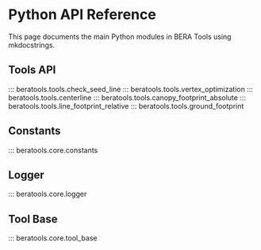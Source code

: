 # Python API Reference

This page documents the main Python modules in BERA Tools using mkdocstrings.

## Tools API

::: beratools.tools.check_seed_line
::: beratools.tools.vertex_optimization
::: beratools.tools.centerline
::: beratools.tools.canopy_footprint_absolute
::: beratools.tools.line_footprint_relative
::: beratools.tools.ground_footprint

## Constants

::: beratools.core.constants

## Logger

::: beratools.core.logger

## Tool Base

::: beratools.core.tool_base
